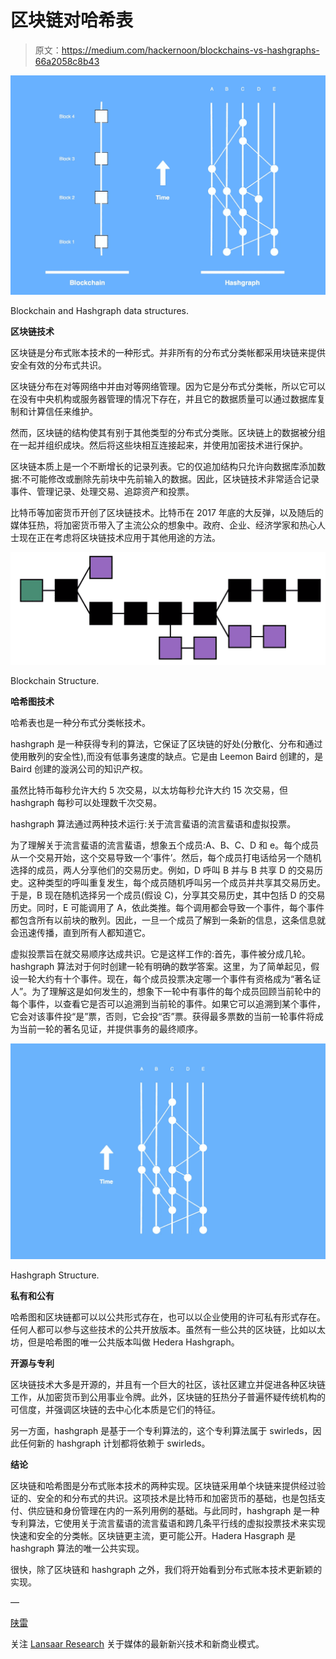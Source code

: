 # 区块链对哈希表

> 原文：<https://medium.com/hackernoon/blockchains-vs-hashgraphs-66a2058c8b43>

![](img/755eb70634da6a312074e1717e14d17a.png)

Blockchain and Hashgraph data structures.

**区块链技术**

区块链是分布式账本技术的一种形式。并非所有的分布式分类帐都采用块链来提供安全有效的分布式共识。

区块链分布在对等网络中并由对等网络管理。因为它是分布式分类帐，所以它可以在没有中央机构或服务器管理的情况下存在，并且它的数据质量可以通过数据库复制和计算信任来维护。

然而，区块链的结构使其有别于其他类型的分布式分类账。区块链上的数据被分组在一起并组织成块。然后将这些块相互连接起来，并使用加密技术进行保护。

区块链本质上是一个不断增长的记录列表。它的仅追加结构只允许向数据库添加数据:不可能修改或删除先前块中先前输入的数据。因此，区块链技术非常适合记录事件、管理记录、处理交易、追踪资产和投票。

比特币等加密货币开创了区块链技术。比特币在 2017 年底的大反弹，以及随后的媒体狂热，将加密货币带入了主流公众的想象中。政府、企业、经济学家和热心人士现在正在考虑将区块链技术应用于其他用途的方法。

![](img/7423f7c7e2fda6d662ffd55ea52fa817.png)

Blockchain Structure.

**哈希图技术**

哈希表也是一种分布式分类帐技术。

hashgraph 是一种获得专利的算法，它保证了区块链的好处(分散化、分布和通过使用散列的安全性),而没有低事务速度的缺点。它是由 Leemon Baird 创建的，是 Baird 创建的漩涡公司的知识产权。

虽然比特币每秒允许大约 5 次交易，以太坊每秒允许大约 15 次交易，但 hashgraph 每秒可以处理数千次交易。

hashgraph 算法通过两种技术运行:关于流言蜚语的流言蜚语和虚拟投票。

为了理解关于流言蜚语的流言蜚语，想象五个成员:A、B、C、D 和 e。每个成员从一个交易开始，这个交易导致一个‘事件’。然后，每个成员打电话给另一个随机选择的成员，两人分享他们的交易历史。例如，D 呼叫 B 并与 B 共享 D 的交易历史。这种类型的呼叫重复发生，每个成员随机呼叫另一个成员并共享其交易历史。于是，B 现在随机选择另一个成员(假设 C)，分享其交易历史，其中包括 D 的交易历史。同时，E 可能调用了 A，依此类推。每个调用都会导致一个事件，每个事件都包含所有以前块的散列。因此，一旦一个成员了解到一条新的信息，这条信息就会迅速传播，直到所有人都知道它。

虚拟投票旨在就交易顺序达成共识。它是这样工作的:首先，事件被分成几轮。hashgraph 算法对于何时创建一轮有明确的数学答案。这里，为了简单起见，假设一轮大约有十个事件。现在，每个成员投票决定哪一个事件有资格成为“著名证人”。为了理解这是如何发生的，想象下一轮中有事件的每个成员回顾当前轮中的每个事件，以查看它是否可以追溯到当前轮的事件。如果它可以追溯到某个事件，它会对该事件投“是”票，否则，它会投“否”票。获得最多票数的当前一轮事件将成为当前一轮的著名见证，并提供事务的最终顺序。

![](img/d72bb5a21e81aa111c83129f107214c5.png)

Hashgraph Structure.

**私有和公有**

哈希图和区块链都可以以公共形式存在，也可以以企业使用的许可私有形式存在。任何人都可以参与这些技术的公共开放版本。虽然有一些公共的区块链，比如以太坊，但是哈希图的唯一公共版本叫做 Hedera Hashgraph。

**开源与专利**

区块链技术大多是开源的，并且有一个巨大的社区，该社区建立并促进各种区块链工作，从加密货币到公用事业令牌。此外，区块链的狂热分子普遍怀疑传统机构的可信度，并强调区块链的去中心化本质是它们的特征。

另一方面，hashgraph 是基于一个专利算法的，这个专利算法属于 swirleds，因此任何新的 hashgraph 计划都将依赖于 swirleds。

**结论**

区块链和哈希图是分布式账本技术的两种实现。区块链采用单个块链来提供经过验证的、安全的和分布式的共识。这项技术是比特币和加密货币的基础，也是包括支付、供应链和身份管理在内的一系列用例的基础。与此同时，hashgraph 是一种专利算法，它使用关于流言蜚语的流言蜚语和跨几条平行线的虚拟投票技术来实现快速和安全的分类帐。区块链更主流，更可能公开。Hadera Hasgraph 是 hashgraph 算法的唯一公共实现。

很快，除了区块链和 hashgraph 之外，我们将开始看到分布式账本技术更新颖的实现。

—

[陕雷](http://www.shaanray.com)

关注 [Lansaar Research](https://medium.com/lansaar) 关于媒体的最新新兴技术和新商业模式。